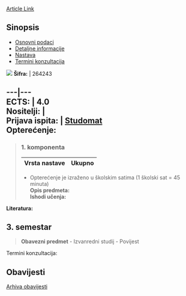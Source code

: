 [Article Link](https://www.fhs.hr/predmet/sin)

## Sinopsis
  * [Osnovni podaci](https://www.fhs.hr/predmet/sin#v1id-523824_174378_1_0 "Osnovni podaci")
  * [Detaljne informacije](https://www.fhs.hr/predmet/sin#v1id-523824_174378_1_1 "Detaljne informacije")
  * [Nastava](https://www.fhs.hr/predmet/sin#v1id-523824_174378_1_2 "Nastava")
  * [Termini konzultacija](https://www.fhs.hr/predmet/sin#v1id-523824_174378_1_3 "Termini konzultacija")


[![](https://www.fhs.hr/img/flags/gif/hr.gif)](https://www.fhs.hr/predmet/sin)
**Šifra:** |  264243  
  
---|---  
**ECTS:** |  4.0   
**Nositelji:** |   
**Prijava ispita:** |  [Studomat](http://www.isvu.hr/studomat)  
**Opterećenje:**  
---  
> ### 1. komponenta
> | Vrsta nastave | Ukupno  
> ---|---  
> * Opterećenje je izraženo u školskim satima (1 školski sat = 45 minuta)   
**Opis predmeta:**  
> **Ishodi učenja:**  

  
**Literatura:**  

  
**3. semestar**  
---  
> **Obavezni predmet** - Izvanredni studij - Povijest  
>   
Termini konzultacija: 


## Obavijesti
[Arhiva obavijesti](https://www.fhs.hr/predmet/sin?@=21mih#news_123685 "Arhiva obavijesti")
